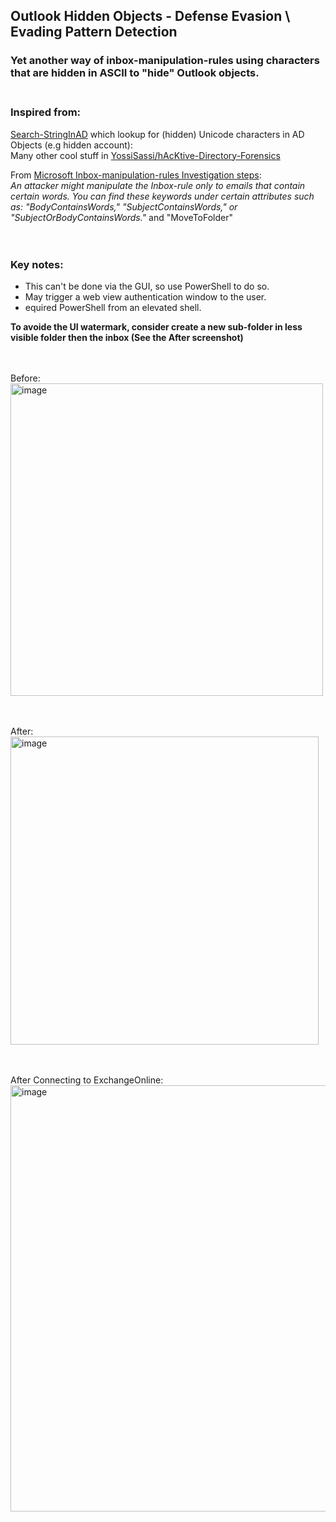## Outlook Hidden Objects - Defense Evasion \ Evading Pattern Detection ##

### Yet another way of inbox-manipulation-rules using characters that are hidden in ASCII to "hide" Outlook objects.<br/><br/>




### Inspired from:<br/>
[Search-StringInAD](https://github.com/YossiSassi/Search-StringInAD) which lookup for (hidden) Unicode characters in AD Objects (e.g hidden account):<br/>
Many other cool stuff in [YossiSassi/hAcKtive-Directory-Forensics](https://github.com/YossiSassi/hAcKtive-Directory-Forensics)
<br/>

From [Microsoft Inbox-manipulation-rules Investigation steps](https://learn.microsoft.com/en-us/defender-xdr/alert-grading-playbook-inbox-manipulation-rules):<br/>
_An attacker might manipulate the Inbox-rule only to emails that contain certain words. You can find these keywords under certain attributes such as: "BodyContainsWords," "SubjectContainsWords," or "SubjectOrBodyContainsWords."_ and "MoveToFolder"<br/>
<br/><br/>


### Key notes:
* This can't be done via the GUI, so use PowerShell to do so.
* May trigger a web view authentication window to the user.
* equired PowerShell from an elevated shell.


**To avoide the UI watermark, consider create a new sub-folder in less visible folder then the inbox (See the After screenshot)**

<br/><br/>
Before:<br/>
<img width="500" alt="image" src="https://github.com/user-attachments/assets/18e76455-b809-4a4a-9631-83a50d904067" />

<br/><br/>
After:<br/>
<img width="493" alt="image" src="https://github.com/user-attachments/assets/f861a6ad-87d1-44d2-8375-e39387d33e83" />

<br/><br/>
After Connecting to ExchangeOnline:<br/>
<img width="682" alt="image" src="https://github.com/user-attachments/assets/1df31adb-e1b2-4d76-b617-6721310b992e" />



